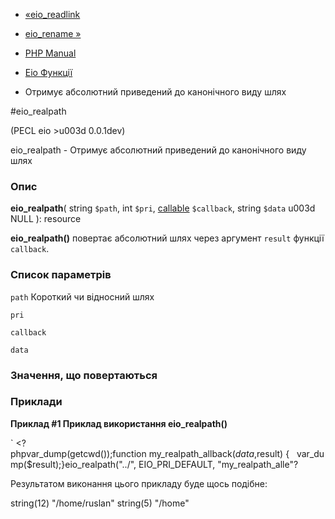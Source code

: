 - [«eio_readlink](function.eio-readlink.md)
- [eio_rename »](function.eio-rename.md)

- [PHP Manual](index.md)
- [Eio Функції](ref.eio.md)
- Отримує абсолютний приведений до канонічного виду шлях

#eio_realpath

(PECL eio \>u003d 0.0.1dev)

eio_realpath - Отримує абсолютний приведений до канонічного виду шлях

### Опис

**eio_realpath**(
string `$path`,
int `$pri`,
[callable](language.types.callable.md) `$callback`,
string `$data` u003d NULL
): resource

**eio_realpath()** повертає абсолютний шлях через аргумент `result`
функції `callback`.

### Список параметрів

`path`
Короткий чи відносний шлях

`pri`

`callback`

`data`

### Значення, що повертаються

### Приклади

**Приклад #1 Приклад використання **eio_realpath()****

` <?phpvar_dump(getcwd());function my_realpath_allback($data, $result) {   var_dump($result);}eio_realpath("../", EIO_PRI_DEFAULT, "my_realpath_alle"?

Результатом виконання цього прикладу буде щось подібне:

string(12) "/home/ruslan"
string(5) "/home"
